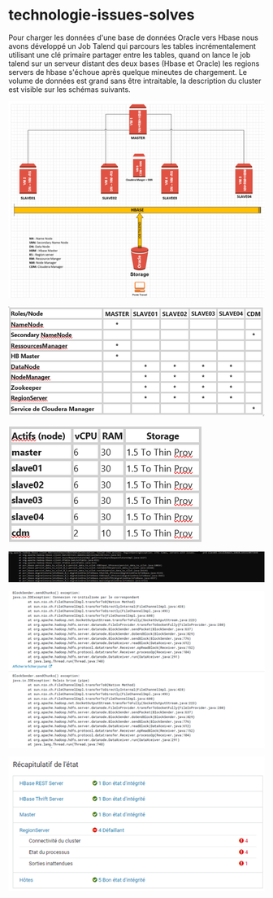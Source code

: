# technologie-issues-solves

Pour charger les données d'une base de données Oracle vers Hbase nous avons développé un Job Talend qui parcours les tables incrémentalement utilisant une clé primaire partager entre les tables, quand on lance le job talend sur un serveur distant des deux bases (Hbase et Oracle) les regions servers de hbase s'échoue après quelque mineutes de chargement.
Le volume de données est grand sans être intraitable, la description du cluster est visible sur les schémas suivants.

![text alternatif](./1.png)


![text alternatif](./2.png)


![text alternatif](./3.png)


![text alternatif](./4.png)


![text alternatif](./5.png)


![text alternatif](./6.png)



